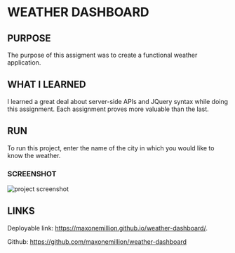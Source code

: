 # WEATHER DASHBOARD

## PURPOSE
The purpose of this assigment was to create a functional weather application.

## WHAT I LEARNED
I learned a great deal about server-side APIs and JQuery syntax while doing this assignment. Each assignment proves more valuable than the last.

## RUN
To run this project, enter the name of the city in which you would like to know the weather.

### SCREENSHOT
![project screenshot](develop/images/screesnhot.png)

## LINKS
Deployable link: https://maxonemillion.github.io/weather-dashboard/.

Github: https://github.com/maxonemillion/weather-dashboard
